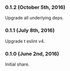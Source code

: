 ### 0.1.2 (October 5th, 2016)

Upgrade all underlying deps.

### 0.1.1 (July 8th, 2016)

Upgrade t eslint v4.

### 0.1.0 (June 2nd, 2016)

Initial share.
